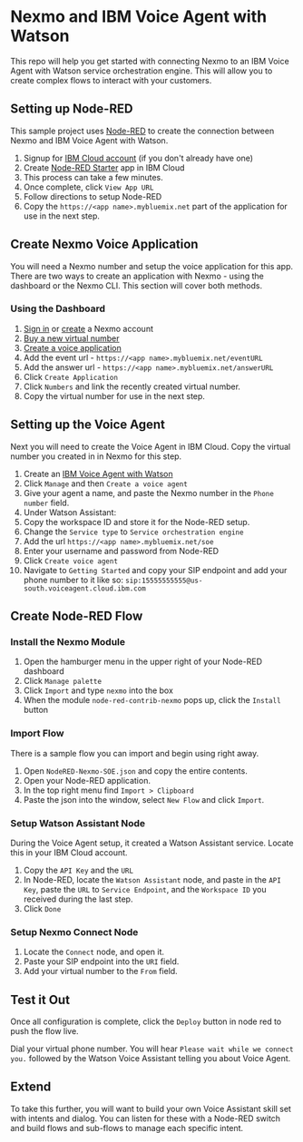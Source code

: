 # Nexmo and IBM Voice Agent with Watson

This repo will help you get started with connecting Nexmo to an IBM Voice Agent with Watson service orchestration engine. This will allow you to create complex flows to interact with your customers. 

## Setting up Node-RED

This sample project uses [Node-RED](https://nodered.org/) to create the connection between Nexmo and IBM Voice Agent with Watson.

1. Signup for [IBM Cloud account](https://ibm.biz/nexmo-workshop) (if you don't already have one)
1. Create [Node-RED Starter](https://nexmo.dev/ibm-cloud-node-red) app in IBM Cloud
  1. This process can take a few minutes.
  1. Once complete, click `View App URL`
  1. Follow directions to setup Node-RED
1. Copy the `https://<app name>.mybluemix.net` part of the application for use in the next step.

## Create Nexmo Voice Application

You will need a Nexmo number and setup the voice application for this app. There are two ways to create an application with Nexmo - using the dashboard or the Nexmo CLI.  This section will cover both methods.

### Using the Dashboard

1. [Sign in](https://dashboard.nexmo.com/sign-in) or [create](https://dashboard.nexmo.com/sign-up) a Nexmo account
1. [Buy a new virtual number](https://dashboard.nexmo.com/buy-numbers)
1. [Create a voice application](https://dashboard.nexmo.com/voice/create-application)
1. Add the event url - `https://<app name>.mybluemix.net/eventURL`
1. Add the answer url - `https://<app name>.mybluemix.net/answerURL`
1. Click `Create Application`
1. Click `Numbers` and link the recently created virtual number.
1. Copy the virtual number for use in the next step.

## Setting up the Voice Agent

Next you will need to create the Voice Agent in IBM Cloud. Copy the virtual number you created in in Nexmo for this step.

1. Create an [IBM Voice Agent with Watson](https://cloud.ibm.com/catalog/services/voice-agent-with-watson)
1. Click `Manage` and then `Create a voice agent`
1. Give your agent a name, and paste the Nexmo number in the `Phone number` field.
1. Under Watson Assistant:
  1. Copy the workspace ID and store it for the Node-RED setup.
  1. Change the `Service type` to `Service orchestration engine`
  1. Add the url `https://<app name>.mybluemix.net/soe`
  1. Enter your username and password from Node-RED
1. Click `Create voice agent`
1. Navigate to `Getting Started` and copy your SIP endpoint and add your phone number to it like so: `sip:15555555555@us-south.voiceagent.cloud.ibm.com`

## Create Node-RED Flow

### Install the Nexmo Module

1. Open the hamburger menu in the upper right of your Node-RED dashboard
1. Click `Manage palette`
1. Click `Import` and type `nexmo` into the box
1. When the module `node-red-contrib-nexmo` pops up, click the `Install` button

### Import Flow

There is a sample flow you can import and begin using right away.  

1. Open `NodeRED-Nexmo-SOE.json` and copy the entire contents.
1. Open your Node-RED application.
1. In the top right menu find `Import > Clipboard`
1. Paste the json into the window, select `New Flow` and click `Import`.

### Setup Watson Assistant Node

During the Voice Agent setup, it created a Watson Assistant service.  Locate this in your IBM Cloud account.

1. Copy the `API Key` and the `URL`
1. In Node-RED, locate the `Watson Assistant` node, and paste in the `API Key`, paste the `URL` to `Service Endpoint`, and the `Workspace ID` you received during the last step.
1. Click `Done`

### Setup Nexmo Connect Node

1. Locate the `Connect` node, and open it.
1. Paste your SIP endpoint into the `URI` field.
1. Add your virtual number to the `From` field.

## Test it Out
Once all configuration is complete, click the `Deploy` button in node red to push the flow live.

Dial your virtual phone number.  You will hear `Please wait while we connect you.` followed by the Watson Voice Assistant telling you about Voice Agent.

## Extend

To take this further, you will want to build your own Voice Assistant skill set with intents and dialog.  You can listen for these with a Node-RED switch and build flows and sub-flows to manage each specific intent.
